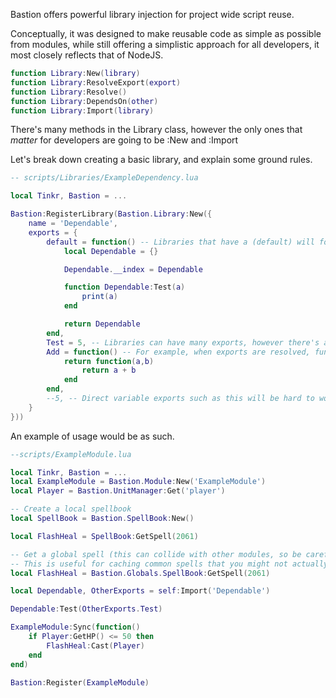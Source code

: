 Bastion offers powerful library injection for project wide script reuse. 

Conceptually, it was designed to make reusable code as simple as possible from modules, while still offering a simplistic approach for all developers, it most closely reflects that of NodeJS. 

```lua
function Library:New(library)
function Library:ResolveExport(export)
function Library:Resolve()
function Library:DependsOn(other)
function Library:Import(library)
```

There's many methods in the Library class, however the only ones that *matter* for developers are going to be :New and :Import

Let's break down creating a basic library, and explain some ground rules. 

```lua
-- scripts/Libraries/ExampleDependency.lua

local Tinkr, Bastion = ...

Bastion:RegisterLibrary(Bastion.Library:New({
    name = 'Dependable',
    exports = {
        default = function() -- Libraries that have a (default) will force this value to be the first return when the Library is imported
            local Dependable = {}

            Dependable.__index = Dependable

            function Dependable:Test(a)
                print(a)
            end

            return Dependable
        end,
        Test = 5, -- Libraries can have many exports, however there's a couple of quirks to be aware of from a Library development standpoint
        Add = function() -- For example, when exports are resolved, function types are automatically invoked, if we wanted to return a function and not get an arbitrary return value we would have to write the code as such
        	return function(a,b)
            	return a + b
            end
        end,
        --5, -- Direct variable exports such as this will be hard to work with since Lua does not offer destructuring like JavaScript or other languages, you should just assign values to keys. 
    }
}))

```

An example of usage would be as such. 

```lua
--scripts/ExampleModule.lua

local Tinkr, Bastion = ...
local ExampleModule = Bastion.Module:New('ExampleModule')
local Player = Bastion.UnitManager:Get('player')

-- Create a local spellbook
local SpellBook = Bastion.SpellBook:New()

local FlashHeal = SpellBook:GetSpell(2061)

-- Get a global spell (this can collide with other modules, so be careful)
-- This is useful for caching common spells that you might not actually cast, and to avoid needless spell creation inline
local FlashHeal = Bastion.Globals.SpellBook:GetSpell(2061)

local Dependable, OtherExports = self:Import('Dependable')

Dependable:Test(OtherExports.Test)

ExampleModule:Sync(function()
    if Player:GetHP() <= 50 then
        FlashHeal:Cast(Player)
    end
end)

Bastion:Register(ExampleModule)
```
